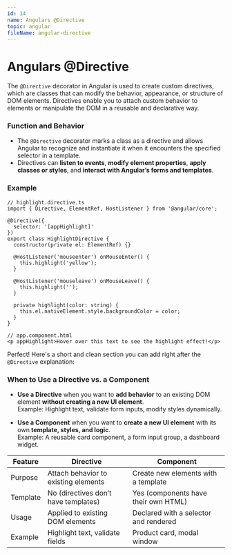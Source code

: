 ```yaml
---
id: 14
name: Angulars @Directive
topic: angular
fileName: angular-directive
---
```


# Angulars @Directive

The `@Directive` decorator in Angular is used to create custom directives, which are classes that
can modify the behavior, appearance, or structure of DOM elements. Directives enable you to attach
custom behavior to elements or manipulate the DOM in a reusable and declarative way.

### Function and Behavior

- The `@Directive` decorator marks a class as a directive and allows Angular to recognize and
  instantiate it when it encounters the specified selector in a template.
- Directives can **listen to events**, **modify element properties**, **apply classes or styles**,
  and **interact with Angular’s forms and templates**.

### Example

```
// highlight.directive.ts
import { Directive, ElementRef, HostListener } from '@angular/core';

@Directive({
  selector: '[appHighlight]'
})
export class HighlightDirective {
  constructor(private el: ElementRef) {}

  @HostListener('mouseenter') onMouseEnter() {
    this.highlight('yellow');
  }

  @HostListener('mouseleave') onMouseLeave() {
    this.highlight('');
  }

  private highlight(color: string) {
    this.el.nativeElement.style.backgroundColor = color;
  }
}

// app.component.html
<p appHighlight>Hover over this text to see the highlight effect!</p>
```

Perfect! Here's a short and clean section you can add right after the `@Directive` explanation:

### When to Use a Directive vs. a Component

- **Use a Directive** when you want to **add behavior** to an existing DOM element **without
  creating a new UI element**.  
  Example: Highlight text, validate form inputs, modify styles dynamically.

- **Use a Component** when you want to **create a new UI element** with its own **template, styles,
  and logic**.  
  Example: A reusable card component, a form input group, a dashboard widget.

| Feature  | Directive                            | Component                             |
|----------|--------------------------------------|---------------------------------------|
| Purpose  | Attach behavior to existing elements | Create new elements with a template   |
| Template | No (directives don’t have templates) | Yes (components have their own HTML)  |
| Usage    | Applied to existing DOM elements     | Declared with a selector and rendered |
| Example  | Highlight text, validate fields      | Product card, modal window            |
